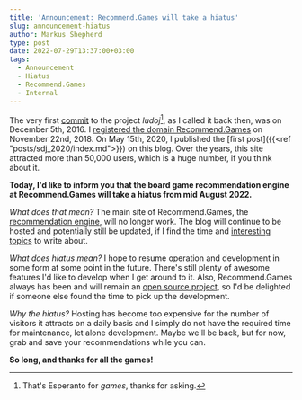 ```yaml
---
title: 'Announcement: Recommend.Games will take a hiatus'
slug: announcement-hiatus
author: Markus Shepherd
type: post
date: 2022-07-29T13:37:00+03:00
tags:
  - Announcement
  - Hiatus
  - Recommend.Games
  - Internal
---
```


The very first [commit](https://gitlab.com/recommend.games/board-game-scraper/-/commit/d46a0867c24c30e8d8f9d70443dda9a2bc145101) to the project *ludoj*[^esperanto], as I called it back then, was on December 5th, 2016. I [registered the domain Recommend.Games](https://www.whois.com/whois/recommend.games) on November 22nd, 2018. On May 15th, 2020, I published the [first post]({{<ref "posts/sdj_2020/index.md">}}) on this blog. Over the years, this site attracted more than 50,000 users, which is a huge number, if you think about it.

**Today, I'd like to inform you that the board game recommendation engine at Recommend.Games will take a hiatus from mid August 2022.**

*What does that mean?* The main site of Recommend.Games, the [recommendation engine](https://recommend.games/#/), will no longer work. The blog will continue to be hosted and potentially still be updated, if I find the time and [interesting topics](https://gitlab.com/groups/recommend.games/-/issues) to write about.

*What does hiatus mean?* I hope to resume operation and development in some form at some point in the future. There's still plenty of awesome features I'd like to develop when I get around to it. Also, Recommend.Games always has been and will remain an [open source project](https://gitlab.com/recommend.games), so I'd be delighted if someone else found the time to pick up the development.

*Why the hiatus?* Hosting has become too expensive for the number of visitors it attracts on a daily basis and I simply do not have the required time for maintenance, let alone development. Maybe we'll be back, but for now, grab and save your recommendations while you can.

**So long, and thanks for all the games!**

[^esperanto]: That's Esperanto for *games*, thanks for asking.
